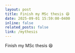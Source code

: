 ```yaml
---
layout: post
title: Finish my MSc thesis 😆
date: 2025-09-01 15:59:00-0400
inline: false
related_posts: false
link: /mythesis
---
```


Finish my MSc thesis 😆
